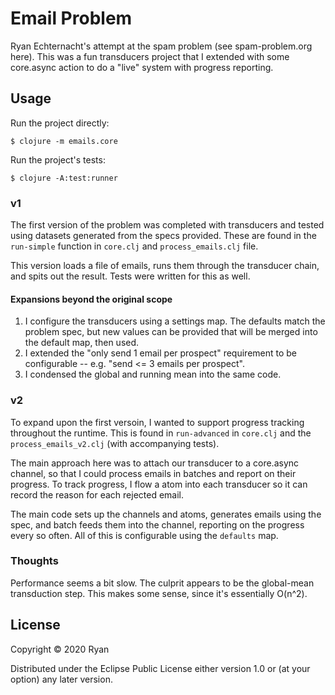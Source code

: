 # Email Problem

Ryan Echternacht's attempt at the spam problem (see spam-problem.org here). This was a fun transducers project that I extended with some core.async action to do a "live" system with progress reporting. 

## Usage

Run the project directly:

    $ clojure -m emails.core

Run the project's tests:

    $ clojure -A:test:runner

### v1

The first version of the problem was completed with transducers and tested using datasets generated from the specs provided. These are found in the `run-simple` function in `core.clj` and `process_emails.clj` file. 

This version loads a file of emails, runs them through the transducer chain, and spits out the result. Tests were written for this as well. 

#### Expansions beyond the original scope

1) I configure the transducers using a settings map. The defaults match the problem spec, but new values can be provided that will be merged into the default map, then used. 
2) I extended the "only send 1 email per prospect" requirement to be configurable -- e.g. "send <= 3 emails per prospect".
3) I condensed the global and running mean into the same code. 

### v2

To expand upon the first versoin, I wanted to support progress tracking throughout the runtime. This is found in `run-advanced` in `core.clj` and the `process_emails_v2.clj` (with accompanying tests). 

The main approach here was to attach our transducer to a core.async channel, so that I could process emails in batches and report on their progress. To track progress, I flow a atom into each transducer so it can record the reason for each rejected email. 

The main code sets up the channels and atoms, generates emails using the spec, and batch feeds them into the channel, reporting on the progress every so often. All of this is configurable using the `defaults` map. 

### Thoughts

Performance seems a bit slow. The culprit appears to be the global-mean transduction step. This makes some sense, since it's essentially O(n^2). 

## License

Copyright © 2020 Ryan

Distributed under the Eclipse Public License either version 1.0 or (at
your option) any later version.
